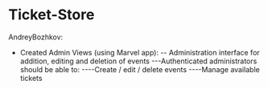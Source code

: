 # Ticket-Store

AndreyBozhkov:
- Created Admin Views (using Marvel app):
-- Administration interface for addition, editing and deletion of events
---Authenticated administrators should be able to:
----Create / edit / delete events
----Manage available tickets
